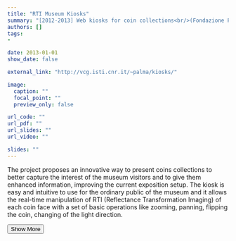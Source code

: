 ```yaml
---
title: "RTI Museum Kiosks"
summary: "[2012-2013] Web kiosks for coin collections<br/>(Fondazione Palazzo Blu and MIBAC) <p onclick='this.style.display=\"block\"; event.preventDefault();' style='overflow: hidden; display: -webkit-box; -webkit-line-clamp: 3; -webkit-box-orient: vertical;'>The project proposes an innovative way to present coins collections to better capture the interest of the museum visitors and to give them enhanced information, improving the current exposition setup. The kiosk is easy and intuitive to use for the ordinary public of the museum and it allows the real-time manipulation of RTI (Reflectance Transformation Imaging) of each coin face with a set of basic operations like zooming, panning, flipping the coin, changing of the light direction.</p>"
authors: []
tags: 
- 

date: 2013-01-01
show_date: false

external_link: "http://vcg.isti.cnr.it/~palma/kiosks/"

image:
  caption: ""
  focal_point: ""
  preview_only: false

url_code: ""
url_pdf: ""
url_slides: ""
url_video: ""

slides: ""
---
```

<p>The project proposes an innovative way to present coins collections to better capture the interest of the museum visitors and to give them enhanced information, improving the current exposition setup. The kiosk is easy and intuitive to use for the ordinary public of the museum and it allows the real-time manipulation of RTI (Reflectance Transformation Imaging) of each coin face with a set of basic operations like zooming, panning, flipping the coin, changing of the light direction.</p>
<button onclick="console.log('a')">Show More</button>
